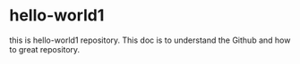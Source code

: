# hello-world1
this is hello-world1 repository. 
This doc is to understand the Github and how to great repository. 

